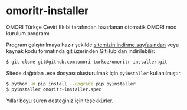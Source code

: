 # omoritr-installer

OMORI Türkçe Çeviri Ekibi tarafından hazırlanan otomatik OMORI mod kurulum
programı.

Program çalıştırılmaya hazır şekilde [sitemizin indirme sayfasından][dl] veya
kaynak kodu formatında git üzerinden GitHub'dan indirilebilir:

```sh
$ git clone git@github.com:omori-turkce/omoritr-installer.git
```

Sitede dağıtılan .exe dosyası oluşturulmak için `pyinstaller` kullanılmıştır.

```sh
$ python -m pip install --upgrade pip pyinstaller
$ pyinstaller omoritr-installer.spec
```

Yıllar boyu süren desteğiniz için teşekkürler.

[dl]: https://omori-turkce.com/indir
